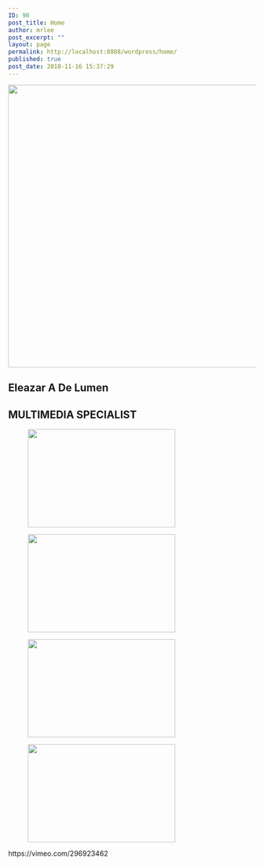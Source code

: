 ```yaml
---
ID: 90
post_title: Home
author: mrlee
post_excerpt: ""
layout: page
permalink: http://localhost:8888/wordpress/home/
published: true
post_date: 2018-11-16 15:37:29
---
```

<img width="1024" height="576" src="http://localhost:8888/wordpress/wp-content/uploads/2018/11/langkawi-1024x576.jpg" alt="" srcset="http://localhost:8888/wordpress/wp-content/uploads/2018/11/langkawi-1024x576.jpg 1024w, http://localhost:8888/wordpress/wp-content/uploads/2018/11/langkawi-300x169.jpg 300w, http://localhost:8888/wordpress/wp-content/uploads/2018/11/langkawi-768x432.jpg 768w" sizes="(max-width: 1024px) 100vw, 1024px" />											
			<h2>Eleazar  A De Lumen</h2>		
			<h2>MULTIMEDIA SPECIALIST</h2>		
			<figure class='gallery-item'>
				<a data-elementor-open-lightbox="yes" data-elementor-lightbox-slideshow="2e93fe0" href='http://localhost:8888/wordpress/wp-content/uploads/2018/11/LRM_EXPORT_20170301_100617.jpg'><img width="300" height="200" src="http://localhost:8888/wordpress/wp-content/uploads/2018/11/LRM_EXPORT_20170301_100617-300x200.jpg" alt="" srcset="http://localhost:8888/wordpress/wp-content/uploads/2018/11/LRM_EXPORT_20170301_100617-300x200.jpg 300w, http://localhost:8888/wordpress/wp-content/uploads/2018/11/LRM_EXPORT_20170301_100617-768x512.jpg 768w, http://localhost:8888/wordpress/wp-content/uploads/2018/11/LRM_EXPORT_20170301_100617-1024x683.jpg 1024w, http://localhost:8888/wordpress/wp-content/uploads/2018/11/LRM_EXPORT_20170301_100617-830x554.jpg 830w, http://localhost:8888/wordpress/wp-content/uploads/2018/11/LRM_EXPORT_20170301_100617-230x153.jpg 230w, http://localhost:8888/wordpress/wp-content/uploads/2018/11/LRM_EXPORT_20170301_100617-350x233.jpg 350w, http://localhost:8888/wordpress/wp-content/uploads/2018/11/LRM_EXPORT_20170301_100617-480x320.jpg 480w, http://localhost:8888/wordpress/wp-content/uploads/2018/11/LRM_EXPORT_20170301_100617.jpg 1591w" sizes="(max-width: 300px) 100vw, 300px" /></a>
			</figure><figure class='gallery-item'>
				<a data-elementor-open-lightbox="yes" data-elementor-lightbox-slideshow="2e93fe0" href='http://localhost:8888/wordpress/wp-content/uploads/2018/11/LRM_EXPORT_20170301_010757.jpg'><img width="300" height="200" src="http://localhost:8888/wordpress/wp-content/uploads/2018/11/LRM_EXPORT_20170301_010757-300x200.jpg" alt="" srcset="http://localhost:8888/wordpress/wp-content/uploads/2018/11/LRM_EXPORT_20170301_010757-300x200.jpg 300w, http://localhost:8888/wordpress/wp-content/uploads/2018/11/LRM_EXPORT_20170301_010757-768x512.jpg 768w, http://localhost:8888/wordpress/wp-content/uploads/2018/11/LRM_EXPORT_20170301_010757-1024x683.jpg 1024w, http://localhost:8888/wordpress/wp-content/uploads/2018/11/LRM_EXPORT_20170301_010757-830x554.jpg 830w, http://localhost:8888/wordpress/wp-content/uploads/2018/11/LRM_EXPORT_20170301_010757-230x153.jpg 230w, http://localhost:8888/wordpress/wp-content/uploads/2018/11/LRM_EXPORT_20170301_010757-350x233.jpg 350w, http://localhost:8888/wordpress/wp-content/uploads/2018/11/LRM_EXPORT_20170301_010757-480x320.jpg 480w, http://localhost:8888/wordpress/wp-content/uploads/2018/11/LRM_EXPORT_20170301_010757.jpg 1252w" sizes="(max-width: 300px) 100vw, 300px" /></a>
			</figure><figure class='gallery-item'>
				<a data-elementor-open-lightbox="yes" data-elementor-lightbox-slideshow="2e93fe0" href='http://localhost:8888/wordpress/wp-content/uploads/2018/11/LRM_EXPORT_20170301_034148.jpg'><img width="300" height="200" src="http://localhost:8888/wordpress/wp-content/uploads/2018/11/LRM_EXPORT_20170301_034148-300x200.jpg" alt="" srcset="http://localhost:8888/wordpress/wp-content/uploads/2018/11/LRM_EXPORT_20170301_034148-300x200.jpg 300w, http://localhost:8888/wordpress/wp-content/uploads/2018/11/LRM_EXPORT_20170301_034148-768x512.jpg 768w, http://localhost:8888/wordpress/wp-content/uploads/2018/11/LRM_EXPORT_20170301_034148-1024x683.jpg 1024w, http://localhost:8888/wordpress/wp-content/uploads/2018/11/LRM_EXPORT_20170301_034148-830x553.jpg 830w, http://localhost:8888/wordpress/wp-content/uploads/2018/11/LRM_EXPORT_20170301_034148-230x153.jpg 230w, http://localhost:8888/wordpress/wp-content/uploads/2018/11/LRM_EXPORT_20170301_034148-350x233.jpg 350w, http://localhost:8888/wordpress/wp-content/uploads/2018/11/LRM_EXPORT_20170301_034148-480x320.jpg 480w" sizes="(max-width: 300px) 100vw, 300px" /></a>
			</figure><figure class='gallery-item'>
				<a data-elementor-open-lightbox="yes" data-elementor-lightbox-slideshow="2e93fe0" href='http://localhost:8888/wordpress/wp-content/uploads/2018/11/LRM_EXPORT_20170301_003316.jpg'><img width="300" height="200" src="http://localhost:8888/wordpress/wp-content/uploads/2018/11/LRM_EXPORT_20170301_003316-300x200.jpg" alt="" srcset="http://localhost:8888/wordpress/wp-content/uploads/2018/11/LRM_EXPORT_20170301_003316-300x200.jpg 300w, http://localhost:8888/wordpress/wp-content/uploads/2018/11/LRM_EXPORT_20170301_003316-768x512.jpg 768w, http://localhost:8888/wordpress/wp-content/uploads/2018/11/LRM_EXPORT_20170301_003316-1024x683.jpg 1024w, http://localhost:8888/wordpress/wp-content/uploads/2018/11/LRM_EXPORT_20170301_003316-830x553.jpg 830w, http://localhost:8888/wordpress/wp-content/uploads/2018/11/LRM_EXPORT_20170301_003316-230x153.jpg 230w, http://localhost:8888/wordpress/wp-content/uploads/2018/11/LRM_EXPORT_20170301_003316-350x233.jpg 350w, http://localhost:8888/wordpress/wp-content/uploads/2018/11/LRM_EXPORT_20170301_003316-480x320.jpg 480w" sizes="(max-width: 300px) 100vw, 300px" /></a>
			</figure>
		https://vimeo.com/296923462